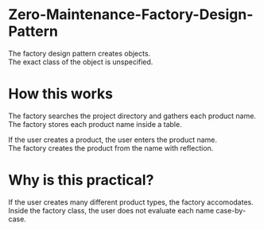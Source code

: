 # Zero-Maintenance-Factory-Design-Pattern

The factory design pattern creates objects.  
The exact class of the object is unspecified.  

# How this works

The factory searches the project directory and gathers each product name.  
The factory stores each product name inside a table.  

If the user creates a product, the user enters the product name.  
The factory creates the product from the name with reflection.  

# Why is this practical?

If the user creates many different product types, the factory accomodates.  
Inside the factory class, the user does not evaluate each name case-by-case.  
